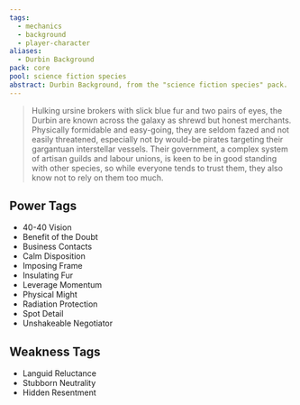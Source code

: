 ```yaml
---
tags:
  - mechanics
  - background
  - player-character
aliases:
  - Durbin Background
pack: core
pool: science fiction species
abstract: Durbin Background, from the "science fiction species" pack.
---
```

> Hulking ursine brokers with slick blue fur and two pairs of eyes, the Durbin are known across the galaxy as shrewd but honest merchants. Physically formidable and easy-going, they are seldom fazed and not easily threatened, especially not by would-be pirates targeting their gargantuan interstellar vessels. Their government, a complex system of artisan guilds and labour unions, is keen to be in good standing with other species, so while everyone tends to trust them, they also know not to rely on them too much. 

## Power Tags
- 40-40 Vision
- Benefit of the Doubt
- Business Contacts
- Calm Disposition
- Imposing Frame
- Insulating Fur
- Leverage Momentum
- Physical Might
- Radiation Protection
- Spot Detail
- Unshakeable Negotiator

## Weakness Tags
- Languid Reluctance
- Stubborn Neutrality
- Hidden Resentment


